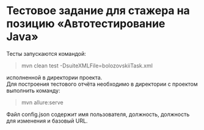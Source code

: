 Тестовое задание для стажера на позицию «Автотестирование Java»
=
Тесты запускаются командой:
>mvn clean test -DsuiteXMLFile=bolozovskiiTask.xml
>
исполненной в директории проекта.  
Для построения тестового отчёта необходимо в директории с проектом выполнить команду:
>mvn allure:serve
>
Файл config.json содержит имя пользователя, должность, должность для изменения и базовый URL.
